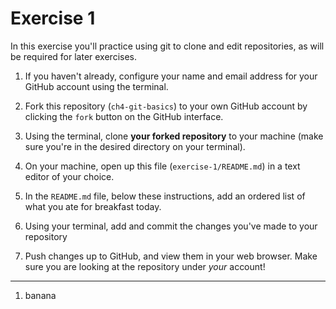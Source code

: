 # Exercise 1
In this exercise you'll practice using git to clone and edit repositories, as will be required for later exercises.

1. If you haven't already, configure your name and email address for your GitHub account using the terminal.

2. Fork this repository (`ch4-git-basics`) to your own GitHub account by clicking the `fork` button on the GitHub interface.

3. Using the terminal, clone **your forked repository** to your machine (make sure you're in the desired directory on your terminal).

4. On your machine, open up this file (`exercise-1/README.md`) in a text editor of your choice.

5. In the `README.md` file, below these instructions, add an ordered list of what you ate for breakfast today.

6. Using your terminal, add and commit the changes you've made to your repository

7. Push changes up to GitHub, and view them in your web browser. Make sure you are looking at the repository under _your_ account!

---

1. banana
